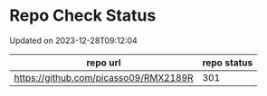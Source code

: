 # Repo Check Status

Updated on 2023-12-28T09:12:04

| repo url | repo status |
| -------- | -------- | 
|  https://github.com/picasso09/RMX2189R |  301 |
